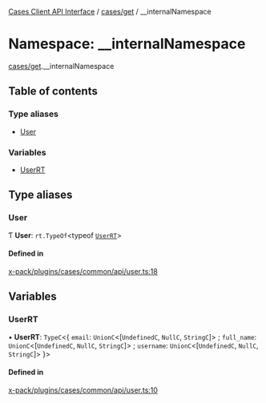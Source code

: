 [Cases Client API Interface](../README.md) / [cases/get](cases_get.md) / \_\_internalNamespace

# Namespace: \_\_internalNamespace

[cases/get](cases_get.md).__internalNamespace

## Table of contents

### Type aliases

- [User](cases_get.__internalNamespace.md#user)

### Variables

- [UserRT](cases_get.__internalNamespace.md#userrt)

## Type aliases

### User

Ƭ **User**: `rt.TypeOf`<typeof [`UserRT`](cases_get.__internalNamespace.md#userrt)\>

#### Defined in

[x-pack/plugins/cases/common/api/user.ts:18](https://github.com/elastic/kibana/blob/06b0f975f60/x-pack/plugins/cases/common/api/user.ts#L18)

## Variables

### UserRT

• **UserRT**: `TypeC`<{ `email`: `UnionC`<[`UndefinedC`, `NullC`, `StringC`]\> ; `full_name`: `UnionC`<[`UndefinedC`, `NullC`, `StringC`]\> ; `username`: `UnionC`<[`UndefinedC`, `NullC`, `StringC`]\>  }\>

#### Defined in

[x-pack/plugins/cases/common/api/user.ts:10](https://github.com/elastic/kibana/blob/06b0f975f60/x-pack/plugins/cases/common/api/user.ts#L10)
